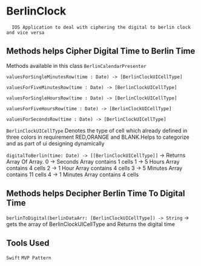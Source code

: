 # BerlinClock

      IOS Application to deal with ciphering the digital to berlin clock and vice versa
      
      
## Methods helps Cipher Digital Time to Berlin Time 

Methods available in this class `BerlinCalendarPresenter`

`valuesForSingleMinutesRow(time : Date) -> [BerlinClockUICellType]`

`valuesForFiveMinutesRow(time : Date) -> [BerlinClockUICellType]`

`valuesForSingleHoursRow(time : Date) -> [BerlinClockUICellType]`

`valuesForFiveHoursRow(time : Date) -> [BerlinClockUICellType]`

`valuesForSecondsRow(time : Date) -> [BerlinClockUICellType]`

`BerlinClockUICellType` Denotes the type of cell which already defined in three colors in requirement RED,ORANGE and BLANK.Helps to categorize and as part of ui designing dynamically

`digitalToBerlin(time: Date) -> [[BerlinClockUICellType]]` -> Returns Array Of Array.
      0 -> Seconds Array contains 1 cells
      1 -> 5 Hours Array contains 4 cells
      2 -> 1 Hour Array contains 4 cells
      3 -> 5 Minutes Array contains 11 cells
      4 -> 1 Minutes Array contains 4 cells

## Methods helps Decipher Berlin Time To Digital Time 
 
`berlinToDigital(berlinDataArr: [BerlinClockUICellType]) -> String` -> gets the array of BerlinClockUICellType and Returns the digital time

## Tools Used

``Swift``
``MVP Pattern``
